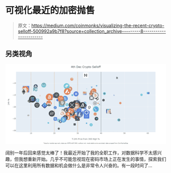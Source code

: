 # 可视化最近的加密抛售

> 原文：<https://medium.com/coinmonks/visualizing-the-recent-crypto-selloff-500992a9b7f8?source=collection_archive---------8----------------------->

## 另类视角

![](img/b3dfb9daee1456a82abb015590c3dcff.png)

阔别一年后回来感觉太棒了！我最近开始了我的全职工作，对数据科学不太感兴趣，但我想重新开始。几乎不可能忽视现在密码市场上正在发生的事情，探索我们可以在这里利用所有数据和机会做什么是非常令人兴奋的。有一段时间了…